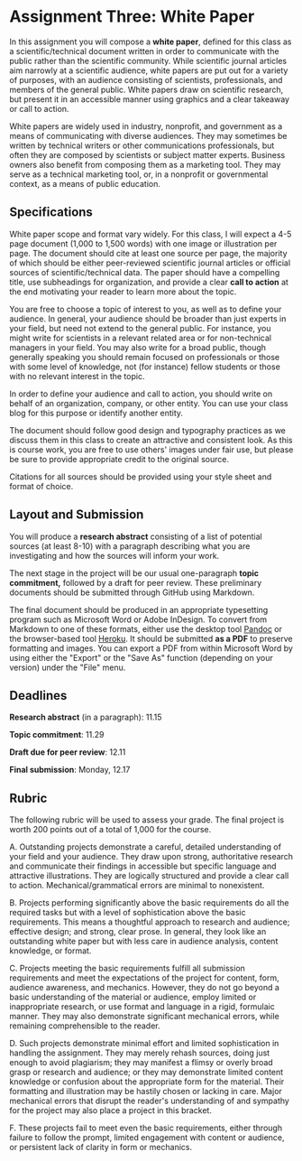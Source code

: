 # Assignment Three: White Paper

In this assignment you will compose a **white paper**, defined for this class as a scientific/technical document written in order to communicate with the public rather than the scientific community. While scientific journal articles aim narrowly at a scientific audience, white papers are put out for a variety of purposes, with an audience consisting of scientists, professionals, and members of the general public. White papers draw on scientific research, but present it in an accessible manner using graphics and a clear takeaway or call to action.

White papers are widely used in industry, nonprofit, and government as a means of communicating with diverse audiences. They may sometimes be written by technical writers or other communications professionals, but often they are composed by scientists or subject matter experts. Business owners also benefit from composing them as a marketing tool. They may serve as a technical marketing tool, or, in a nonprofit or governmental context, as a means of public education. 

## Specifications

White paper scope and format vary widely. For this class, I will expect a 4-5 page document (1,000 to 1,500 words) with one image or illustration per page. The document should cite at least one source per page, the majority of which should be either peer-reviewed scientific journal articles or official sources of scientific/technical data. The paper should have a compelling title, use subheadings for organization, and provide a clear **call to action** at the end motivating your reader to learn more about the topic. 

You are free to choose a topic of interest to you, as well as to define your audience. In general, your audience should be broader than just experts in your field, but need not extend to the general public. For instance, you might write for scientists in a relevant related area or for non-technical managers in your field. You may also write for a broad public, though generally speaking you should remain focused on professionals or those with some level of knowledge, not (for instance) fellow students or those with no relevant interest in the topic.

In order to define your audience and call to action, you should write on behalf of an organization, company, or other entity. You can use your class blog for this purpose or identify another entity. 

The document should follow good design and typography practices as we discuss them in this class to create an attractive and consistent look. As this is course work, you are free to use others' images under fair use, but please be sure to provide appropriate credit to the original source.

Citations for all sources should be provided using your style sheet and format of choice. 

## Layout and Submission

You will produce a **research abstract** consisting of a list of potential sources (at least 8-10) with a paragraph describing what you are investigating and how the sources will inform your work.

The next stage in the project will be our usual one-paragraph **topic commitment,** followed by a draft for peer review. These preliminary documents should be submitted through GitHub using Markdown.

The final document should be produced in an appropriate typesetting program such as Microsoft Word or Adobe InDesign. To convert from Markdown to one of these formats, either use the desktop tool [Pandoc](http://www.pandoc.org/) or the browser-based tool [Heroku](https://word-to-markdown.herokuapp.com/). It should be submitted **as a PDF** to preserve formatting and images. You can export a PDF from within Microsoft Word by using either the "Export" or the "Save As" function (depending on your version) under the "File" menu.

## Deadlines

**Research abstract** (in a paragraph): 11.15

**Topic commitment**: 11.29

**Draft due for peer review**: 12.11

**Final submission**: Monday, 12.17

## Rubric

The following rubric will be used to assess your grade. The final project is worth 200 points out of a total of 1,000 for the course.

A. Outstanding projects demonstrate a careful, detailed understanding of your field and your audience. They draw upon strong, authoritative research and communicate their findings in accessible but specific language and attractive illustrations. They are logically structured and provide a clear call to action. Mechanical/grammatical errors are minimal to nonexistent.

B. Projects performing significantly above the basic requirements do all the required tasks but with a level of sophistication above the basic requirements. This means a thoughtful approach to research and audience; effective design; and strong, clear prose. In general, they look like an outstanding white paper but with less care in audience analysis, content knowledge, or format.

C. Projects meeting the basic requirements fulfill all submission requirements and meet the expectations of the project for content, form, audience awareness, and mechanics. However, they do not go beyond a basic understanding of the material or audience, employ limited or inappropriate research, or use format and language in a rigid, formulaic manner. They may also demonstrate significant mechanical errors, while remaining comprehensible to the reader.

D. Such projects demonstrate minimal effort and limited sophistication in handling the assignment. They may merely rehash sources, doing just enough to avoid plagiarism; they may manifest a flimsy or overly broad grasp or research and audience; or they may demonstrate limited content knowledge or confusion about the appropriate form for the material. Their formatting and illustration may be hastily chosen or lacking in care. Major mechanical errors that disrupt the reader's understanding of and sympathy for the project may also place a project in this bracket.

F. These projects fail to meet even the basic requirements, either through failure to follow the prompt, limited engagement with content or audience, or persistent lack of clarity in form or mechanics.
